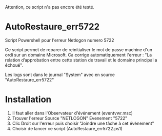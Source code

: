 Attention, ce script n'a pas encore été testé.

# AutoRestaure_err5722
Script Powershell pour l'erreur Netlogon numero 5722

Ce script permet de reparer de reinitialiser le mot de passe machine d'un ordi sur un domaine Microsoft.
Ca corrige automatiquement l'erreur : "La relation d’approbation entre cette station de travail et le domaine principal a échoué".

Les logs sont dans le journal "System" avec en source "AutoRestaure_err5722"

# Installation

1. Il faut aller dans l'Observateur d'événement (eventvwr.msc)
2. Trouver l'erreur Source "NETLOGON" Evenement "5722"
3. Clic Droit sur l'erreur puis choisir "Joindre une tâche à cet événement"
4. Choisir de lancer ce script (AutoRestaure_err5722.ps1)
